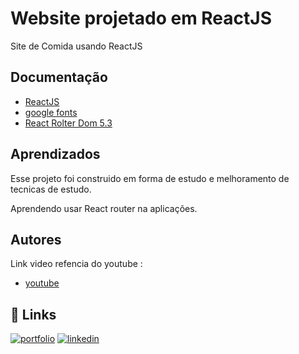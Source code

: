 # Website projetado em ReactJS

Site de Comida usando ReactJS



## Documentação

- [ReactJS](https://pt-br.reactjs.org/)
- [google fonts](https://fonts.google.com/)
- [React Rolter Dom 5.3](https://www.npmjs.com/package/react-router-dom/v/5.3.0)


## Aprendizados

Esse projeto foi construido em forma de estudo e melhoramento de tecnicas de estudo.

Aprendendo usar React router na aplicações.

## Autores

Link video refencia do youtube :
- [youtube](https://www.youtube.com/watch?v=Ff7bhKLp7GE)


## 🔗 Links
[![portfolio](https://img.shields.io/badge/my_portfolio-000?style=for-the-badge&logo=ko-fi&logoColor=white)](https://github.com/Tariqassis)
[![linkedin](https://img.shields.io/badge/linkedin-0A66C2?style=for-the-badge&logo=linkedin&logoColor=white)](https://www.linkedin.com/in/tariq-assis/)

